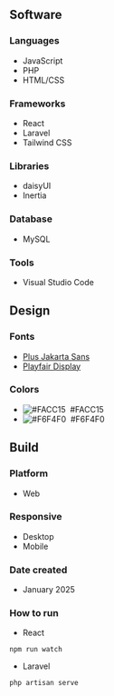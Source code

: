 ## Software
### Languages
  - JavaScript
  - PHP
  - HTML/CSS

### Frameworks
  - React
  - Laravel
  - Tailwind CSS

### Libraries
  - daisyUI
  - Inertia

### Database
  - MySQL

### Tools
  - Visual Studio Code

## Design
### Fonts
  - [Plus Jakarta Sans](https://fonts.google.com/specimen/Plus+Jakarta+Sans)
  - [Playfair Display](https://fonts.google.com/specimen/Playfair+Display)

### Colors
  - ![#FACC15](https://placehold.co/20x20/FACC15/FACC15.png)  #FACC15
  - ![#F6F4F0](https://placehold.co/20x20/F6F4F0/F6F4F0.png)  #F6F4F0

## Build
### Platform
  - Web

### Responsive
  - Desktop
  - Mobile

### Date created
  - January 2025

### How to run
  - React
```
npm run watch
```
  - Laravel
```
php artisan serve
```
